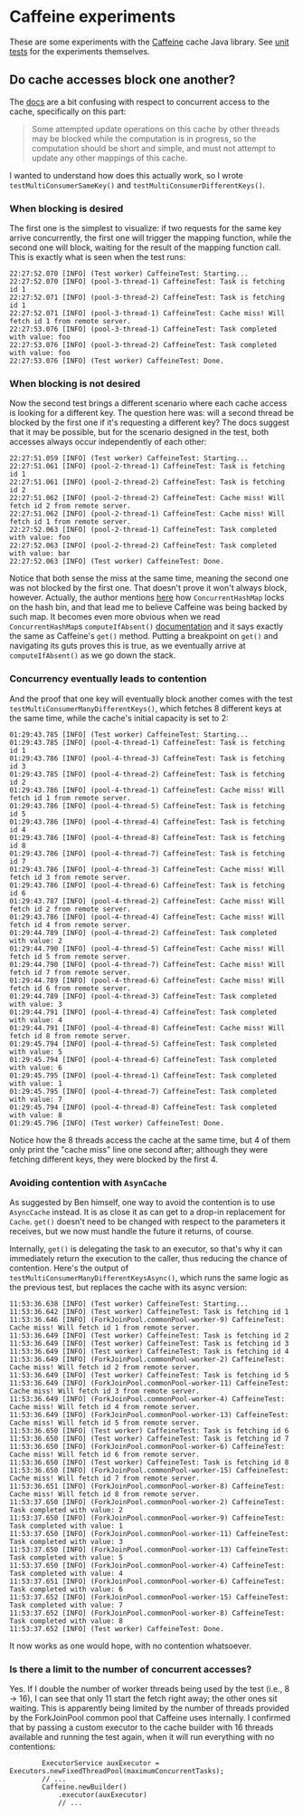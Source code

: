 
# Caffeine experiments

These are some experiments with the [Caffeine](https://github.com/ben-manes/caffeine) cache Java library. See [unit tests](src/test/java/CaffeineTest.java) for the experiments themselves.

## Do cache accesses block one another?

The [docs](https://www.javadoc.io/doc/com.github.ben-manes.caffeine/caffeine/2.9.2/com/github/benmanes/caffeine/cache/Cache.html) are a bit confusing with respect to concurrent access to the cache, specifically on this part:

> Some attempted update operations on this cache by other threads may be blocked while the computation is in progress, so the computation should be short and simple, and must not attempt to update any other mappings of this cache.

I wanted to understand how does this actually work, so I wrote `testMultiConsumerSameKey()` and `testMultiConsumerDifferentKeys()`.

### When blocking is desired

The first one is the simplest to visualize: if two requests for the same key arrive concurrently, the first one will trigger the mapping function, while the second one will block, waiting for the result of the mapping function call. This is exactly what is seen when the test runs:

```
22:27:52.070 [INFO] (Test worker) CaffeineTest: Starting...
22:27:52.070 [INFO] (pool-3-thread-1) CaffeineTest: Task is fetching id 1
22:27:52.071 [INFO] (pool-3-thread-2) CaffeineTest: Task is fetching id 1
22:27:52.071 [INFO] (pool-3-thread-1) CaffeineTest: Cache miss! Will fetch id 1 from remote server.
22:27:53.076 [INFO] (pool-3-thread-1) CaffeineTest: Task completed with value: foo
22:27:53.076 [INFO] (pool-3-thread-2) CaffeineTest: Task completed with value: foo
22:27:53.076 [INFO] (Test worker) CaffeineTest: Done.
```

### When blocking is not desired

Now the second test brings a different scenario where each cache access is looking for a different key. The question here was: will a second thread be blocked by the first one if it's requesting a different key? The docs suggest that it may be possible, but for the scenario designed in the test, both accesses always occur independently of each other:

```
22:27:51.059 [INFO] (Test worker) CaffeineTest: Starting...
22:27:51.061 [INFO] (pool-2-thread-1) CaffeineTest: Task is fetching id 1
22:27:51.061 [INFO] (pool-2-thread-2) CaffeineTest: Task is fetching id 2
22:27:51.062 [INFO] (pool-2-thread-2) CaffeineTest: Cache miss! Will fetch id 2 from remote server.
22:27:51.062 [INFO] (pool-2-thread-1) CaffeineTest: Cache miss! Will fetch id 1 from remote server.
22:27:52.063 [INFO] (pool-2-thread-1) CaffeineTest: Task completed with value: foo
22:27:52.063 [INFO] (pool-2-thread-2) CaffeineTest: Task completed with value: bar
22:27:52.063 [INFO] (Test worker) CaffeineTest: Done.
```

Notice that both sense the miss at the same time, meaning the second one was not blocked by the first one. That doesn't prove it won't always block, however. Actually, the author mentions [here](https://github.com/ben-manes/caffeine/issues/192#issuecomment-337365618) how `ConcurrentHashMap` locks on the hash bin, and that lead me to believe Caffeine was being backed by such map. It becomes even more obvious when we read `ConcurrentHashMap`s `computeIfAbsent()` [documentation](https://docs.oracle.com/javase/8/docs/api/java/util/concurrent/ConcurrentHashMap.html#computeIfAbsent-K-java.util.function.Function-) and it says exactly the same as Caffeine's `get()` method. Putting a breakpoint on `get()` and navigating its guts proves this is true, as we eventually arrive at `computeIfAbsent()` as we go down the stack. 

### Concurrency eventually leads to contention

And the proof that one key will eventually block another comes with the test `testMultiConsumerManyDifferentKeys()`, which fetches 8 different keys at the same time, while the cache's initial capacity is set to 2:

```
01:29:43.785 [INFO] (Test worker) CaffeineTest: Starting...
01:29:43.785 [INFO] (pool-4-thread-1) CaffeineTest: Task is fetching id 1
01:29:43.786 [INFO] (pool-4-thread-3) CaffeineTest: Task is fetching id 3
01:29:43.785 [INFO] (pool-4-thread-2) CaffeineTest: Task is fetching id 2
01:29:43.786 [INFO] (pool-4-thread-1) CaffeineTest: Cache miss! Will fetch id 1 from remote server.
01:29:43.786 [INFO] (pool-4-thread-5) CaffeineTest: Task is fetching id 5
01:29:43.786 [INFO] (pool-4-thread-4) CaffeineTest: Task is fetching id 4
01:29:43.786 [INFO] (pool-4-thread-8) CaffeineTest: Task is fetching id 8
01:29:43.786 [INFO] (pool-4-thread-7) CaffeineTest: Task is fetching id 7
01:29:43.786 [INFO] (pool-4-thread-3) CaffeineTest: Cache miss! Will fetch id 3 from remote server.
01:29:43.786 [INFO] (pool-4-thread-6) CaffeineTest: Task is fetching id 6
01:29:43.787 [INFO] (pool-4-thread-2) CaffeineTest: Cache miss! Will fetch id 2 from remote server.
01:29:43.786 [INFO] (pool-4-thread-4) CaffeineTest: Cache miss! Will fetch id 4 from remote server.
01:29:44.789 [INFO] (pool-4-thread-2) CaffeineTest: Task completed with value: 2
01:29:44.790 [INFO] (pool-4-thread-5) CaffeineTest: Cache miss! Will fetch id 5 from remote server.
01:29:44.790 [INFO] (pool-4-thread-7) CaffeineTest: Cache miss! Will fetch id 7 from remote server.
01:29:44.789 [INFO] (pool-4-thread-6) CaffeineTest: Cache miss! Will fetch id 6 from remote server.
01:29:44.789 [INFO] (pool-4-thread-3) CaffeineTest: Task completed with value: 3
01:29:44.791 [INFO] (pool-4-thread-4) CaffeineTest: Task completed with value: 4
01:29:44.791 [INFO] (pool-4-thread-8) CaffeineTest: Cache miss! Will fetch id 8 from remote server.
01:29:45.794 [INFO] (pool-4-thread-5) CaffeineTest: Task completed with value: 5
01:29:45.794 [INFO] (pool-4-thread-6) CaffeineTest: Task completed with value: 6
01:29:45.795 [INFO] (pool-4-thread-1) CaffeineTest: Task completed with value: 1
01:29:45.795 [INFO] (pool-4-thread-7) CaffeineTest: Task completed with value: 7
01:29:45.794 [INFO] (pool-4-thread-8) CaffeineTest: Task completed with value: 8
01:29:45.796 [INFO] (Test worker) CaffeineTest: Done.
```

Notice how the 8 threads access the cache at the same time, but 4 of them only print the "cache miss" line one second after; although they were fetching different keys, they were blocked by the first 4.

### Avoiding contention with `AsynCache`

As suggested by Ben himself, one way to avoid the contention is to use `AsyncCache` instead. It is as close it as can get to a drop-in replacement for `Cache`. `get()` doesn't need to be changed with respect to the parameters it receives, but we now must handle the future it returns, of course.

Internally, `get()` is delegating the task to an executor, so that's why it can immediately return the execution to the caller, thus reducing the chance of contention. Here's the output of `testMultiConsumerManyDifferentKeysAsync()`, which runs the same logic as the previous test, but replaces the cache with its async version:

```
11:53:36.638 [INFO] (Test worker) CaffeineTest: Starting...
11:53:36.642 [INFO] (Test worker) CaffeineTest: Task is fetching id 1
11:53:36.646 [INFO] (ForkJoinPool.commonPool-worker-9) CaffeineTest: Cache miss! Will fetch id 1 from remote server.
11:53:36.649 [INFO] (Test worker) CaffeineTest: Task is fetching id 2
11:53:36.649 [INFO] (Test worker) CaffeineTest: Task is fetching id 3
11:53:36.649 [INFO] (Test worker) CaffeineTest: Task is fetching id 4
11:53:36.649 [INFO] (ForkJoinPool.commonPool-worker-2) CaffeineTest: Cache miss! Will fetch id 2 from remote server.
11:53:36.649 [INFO] (Test worker) CaffeineTest: Task is fetching id 5
11:53:36.649 [INFO] (ForkJoinPool.commonPool-worker-11) CaffeineTest: Cache miss! Will fetch id 3 from remote server.
11:53:36.649 [INFO] (ForkJoinPool.commonPool-worker-4) CaffeineTest: Cache miss! Will fetch id 4 from remote server.
11:53:36.649 [INFO] (ForkJoinPool.commonPool-worker-13) CaffeineTest: Cache miss! Will fetch id 5 from remote server.
11:53:36.650 [INFO] (Test worker) CaffeineTest: Task is fetching id 6
11:53:36.650 [INFO] (Test worker) CaffeineTest: Task is fetching id 7
11:53:36.650 [INFO] (ForkJoinPool.commonPool-worker-6) CaffeineTest: Cache miss! Will fetch id 6 from remote server.
11:53:36.650 [INFO] (Test worker) CaffeineTest: Task is fetching id 8
11:53:36.650 [INFO] (ForkJoinPool.commonPool-worker-15) CaffeineTest: Cache miss! Will fetch id 7 from remote server.
11:53:36.651 [INFO] (ForkJoinPool.commonPool-worker-8) CaffeineTest: Cache miss! Will fetch id 8 from remote server.
11:53:37.650 [INFO] (ForkJoinPool.commonPool-worker-2) CaffeineTest: Task completed with value: 2
11:53:37.650 [INFO] (ForkJoinPool.commonPool-worker-9) CaffeineTest: Task completed with value: 1
11:53:37.650 [INFO] (ForkJoinPool.commonPool-worker-11) CaffeineTest: Task completed with value: 3
11:53:37.650 [INFO] (ForkJoinPool.commonPool-worker-13) CaffeineTest: Task completed with value: 5
11:53:37.650 [INFO] (ForkJoinPool.commonPool-worker-4) CaffeineTest: Task completed with value: 4
11:53:37.651 [INFO] (ForkJoinPool.commonPool-worker-6) CaffeineTest: Task completed with value: 6
11:53:37.652 [INFO] (ForkJoinPool.commonPool-worker-15) CaffeineTest: Task completed with value: 7
11:53:37.652 [INFO] (ForkJoinPool.commonPool-worker-8) CaffeineTest: Task completed with value: 8
11:53:37.652 [INFO] (Test worker) CaffeineTest: Done.
```

It now works as one would hope, with no contention whatsoever.

### Is there a limit to the number of concurrent accesses?

Yes. If I double the number of worker threads being used by the test (i.e., 8 -> 16), I can see that only 11 start the fetch right away; the other ones sit waiting. This is apparently being limited by the number of threads provided by the ForkJoinPool common pool that Caffeine uses internally. I confirmed that by passing a custom executor to the cache builder with 16 threads available and running the test again, when it will run everything with no contentions:

```
        ExecutorService auxExecutor = Executors.newFixedThreadPool(maximumConcurrentTasks);
        // ...
        Caffeine.newBuilder()
            .executor(auxExecutor)
            // ...
```
